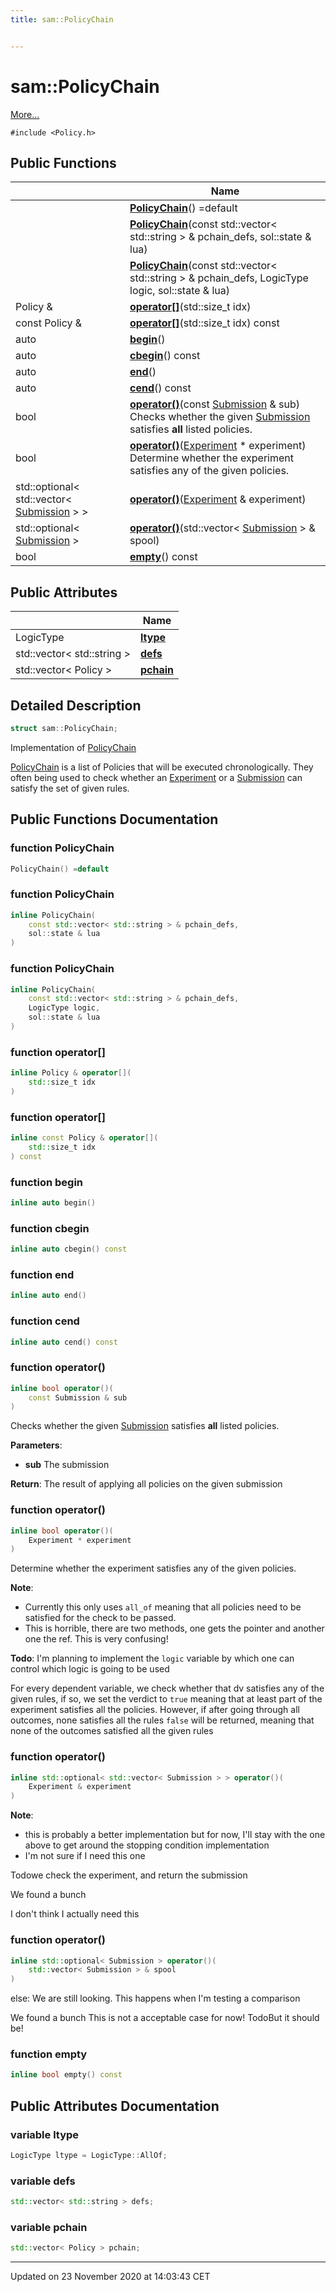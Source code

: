 ```yaml
---
title: sam::PolicyChain


---
```


# sam::PolicyChain




 [More...](#detailed-description)


`#include <Policy.h>`













## Public Functions

|                | Name           |
| -------------- | -------------- |
|  | **[PolicyChain](/doxygen/Classes/structsam_1_1_policy_chain/#function-policychain)**() =default  |
|  | **[PolicyChain](/doxygen/Classes/structsam_1_1_policy_chain/#function-policychain)**(const std::vector< std::string > & pchain_defs, sol::state & lua)  |
|  | **[PolicyChain](/doxygen/Classes/structsam_1_1_policy_chain/#function-policychain)**(const std::vector< std::string > & pchain_defs, LogicType logic, sol::state & lua)  |
| Policy & | **[operator[]](/doxygen/Classes/structsam_1_1_policy_chain/#function-operator[])**(std::size_t idx)  |
| const Policy & | **[operator[]](/doxygen/Classes/structsam_1_1_policy_chain/#function-operator[])**(std::size_t idx) const  |
| auto | **[begin](/doxygen/Classes/structsam_1_1_policy_chain/#function-begin)**()  |
| auto | **[cbegin](/doxygen/Classes/structsam_1_1_policy_chain/#function-cbegin)**() const  |
| auto | **[end](/doxygen/Classes/structsam_1_1_policy_chain/#function-end)**()  |
| auto | **[cend](/doxygen/Classes/structsam_1_1_policy_chain/#function-cend)**() const  |
| bool | **[operator()](/doxygen/Classes/structsam_1_1_policy_chain/#function-operator())**(const [Submission](/doxygen/Classes/classsam_1_1_submission/) & sub) <br>Checks whether the given [Submission]() satisfies **all** listed policies.  |
| bool | **[operator()](/doxygen/Classes/structsam_1_1_policy_chain/#function-operator())**([Experiment](/doxygen/Classes/classsam_1_1_experiment/) * experiment) <br>Determine whether the experiment satisfies any of the given policies.  |
| std::optional< std::vector< [Submission](/doxygen/Classes/classsam_1_1_submission/) > > | **[operator()](/doxygen/Classes/structsam_1_1_policy_chain/#function-operator())**([Experiment](/doxygen/Classes/classsam_1_1_experiment/) & experiment)  |
| std::optional< [Submission](/doxygen/Classes/classsam_1_1_submission/) > | **[operator()](/doxygen/Classes/structsam_1_1_policy_chain/#function-operator())**(std::vector< [Submission](/doxygen/Classes/classsam_1_1_submission/) > & spool)  |
| bool | **[empty](/doxygen/Classes/structsam_1_1_policy_chain/#function-empty)**() const  |


## Public Attributes

|                | Name           |
| -------------- | -------------- |
| LogicType | **[ltype](/doxygen/Classes/structsam_1_1_policy_chain/#variable-ltype)**  |
| std::vector< std::string > | **[defs](/doxygen/Classes/structsam_1_1_policy_chain/#variable-defs)**  |
| std::vector< Policy > | **[pchain](/doxygen/Classes/structsam_1_1_policy_chain/#variable-pchain)**  |






## Detailed Description

```cpp
struct sam::PolicyChain;
```



























Implementation of [PolicyChain](/doxygen/Classes/structsam_1_1_policy_chain/)

[PolicyChain](/doxygen/Classes/structsam_1_1_policy_chain/) is a list of Policies that will be executed chronologically. They often being used to check whether an [Experiment](/doxygen/Classes/classsam_1_1_experiment/) or a [Submission](/doxygen/Classes/classsam_1_1_submission/) can satisfy the set of given rules. 









## Public Functions Documentation

### function PolicyChain

```cpp
PolicyChain() =default
```





























### function PolicyChain

```cpp
inline PolicyChain(
    const std::vector< std::string > & pchain_defs,
    sol::state & lua
)
```





























### function PolicyChain

```cpp
inline PolicyChain(
    const std::vector< std::string > & pchain_defs,
    LogicType logic,
    sol::state & lua
)
```





























### function operator[]

```cpp
inline Policy & operator[](
    std::size_t idx
)
```





























### function operator[]

```cpp
inline const Policy & operator[](
    std::size_t idx
) const
```





























### function begin

```cpp
inline auto begin()
```





























### function cbegin

```cpp
inline auto cbegin() const
```





























### function end

```cpp
inline auto end()
```





























### function cend

```cpp
inline auto cend() const
```





























### function operator()

```cpp
inline bool operator()(
    const Submission & sub
)
```

Checks whether the given [Submission]() satisfies **all** listed policies. 

**Parameters**: 

  * **sub** The submission







**Return**: The result of applying all policies on the given submission 





















### function operator()

```cpp
inline bool operator()(
    Experiment * experiment
)
```

Determine whether the experiment satisfies any of the given policies. 












**Note**: 

  * Currently this only uses `all_of` meaning that all policies need to be satisfied for the check to be passed.
  * This is horrible, there are two methods, one gets the pointer and another one the ref. This is very confusing! 




**Todo**: I'm planning to implement the `logic` variable by which one can control which logic is going to be used











For every dependent variable, we check whether that dv satisfies any of the given rules, if so, we set the verdict to `true` meaning that at least part of the experiment satisfies all the policies. However, if after going through all outcomes, none satisfies all the rules `false` will be returned, meaning that none of the outcomes satisfied all the given rules


### function operator()

```cpp
inline std::optional< std::vector< Submission > > operator()(
    Experiment & experiment
)
```













**Note**: 

  * this is probably a better implementation but for now, I'll stay with the one above to get around the stopping condition implementation 
  * I'm not sure if I need this one 
















Todowe check the experiment, and return the submission 

We found a bunch

I don't think I actually need this

### function operator()

```cpp
inline std::optional< Submission > operator()(
    std::vector< Submission > & spool
)
```




























else: We are still looking. This happens when I'm testing a comparison

We found a bunch This is not a acceptable case for now! TodoBut it should be! 

### function empty

```cpp
inline bool empty() const
```































## Public Attributes Documentation

### variable ltype

```cpp
LogicType ltype = LogicType::AllOf;
```





























### variable defs

```cpp
std::vector< std::string > defs;
```





























### variable pchain

```cpp
std::vector< Policy > pchain;
```

































-------------------------------

Updated on 23 November 2020 at 14:03:43 CET